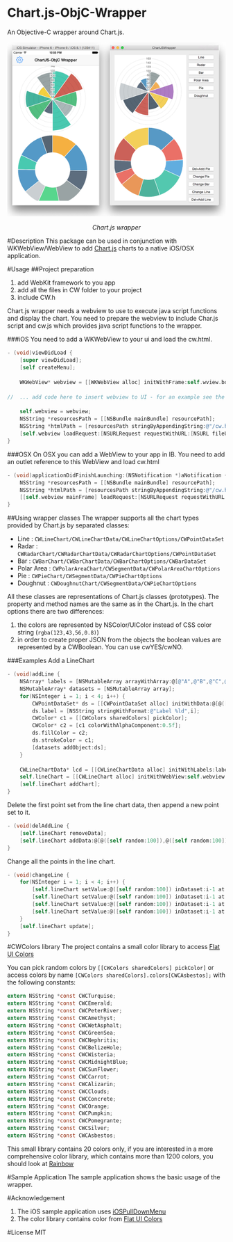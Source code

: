 # Chart.js-ObjC-Wrapper
An Objective-C wrapper around Chart.js. 

<p align="center">
	<img src="doc/sample.png" alt="Sample">
	<p align="center">
		<em>Chart.js wrapper</em>
	</p>
</p>

#Description
This package can be used in conjunction with WKWebView/WebView to add [Chart.js](http://www.chartjs.org) charts to a native iOS/OSX application. 


#Usage
##Project preparation
1. add WebKit framework to you app
2. add all the files in CW folder to your project
3. include CW.h

Chart.js wrapper needs a webview to use to execute java script functions and display the chart. You need to prepare the webview to include Char.js script and cw.js which provides java script functions to the wrapper. 

###iOS
You need to add a WKWebView to your ui and load the cw.html.
```objective-c
- (void)viewDidLoad {
	[super viewDidLoad];
	[self createMenu];
	
	WKWebView* webview = [[WKWebView alloc] initWithFrame:self.wview.bounds];

//  ... add code here to insert webview to UI - for an example see the sample app	

	self.webview = webview;
	NSString *resourcesPath = [[NSBundle mainBundle] resourcePath];
	NSString *htmlPath = [resourcesPath stringByAppendingString:@"/cw.html"];
	[self.webview loadRequest:[NSURLRequest requestWithURL:[NSURL fileURLWithPath:htmlPath]]];
}
```
###OSX
On OSX you can add a WebView to your app in IB. You need to add an outlet reference to this WebView and load cw.html
```objective-c
- (void)applicationDidFinishLaunching:(NSNotification *)aNotification {
	NSString *resourcesPath = [[NSBundle mainBundle] resourcePath];
	NSString *htmlPath = [resourcesPath stringByAppendingString:@"/cw.html"];
	[[self.webview mainFrame] loadRequest:[NSURLRequest requestWithURL:[NSURL fileURLWithPath:htmlPath]]];
}
```
##Using wrapper classes
The wrapper supports all the chart types provided by Chart.js by separated classes:
- Line : ```CWLineChart/CWLineChartData/CWLineChartOptions/CWPointDataSet```
- Radar : ```CWRadarChart/CWRadarChartData/CWRadarChartOptions/CWPointDataSet```
- Bar : ```CWBarChart/CWBarChartData/CWBarChartOptions/CWBarDataSet```
- Polar Area : ```CWPolarAreaChart/CWSegmentData/CWPolarAreaChartOptions```
- Pie : ```CWPieChart/CWSegmentData/CWPieChartOptions``` 
- Doughnut : ```CWDoughnutChart/CWSegmentData/CWPieChartOptions```

All these classes are representations of Chart.js classes (prototypes). The property and method names are the same as in the Chart.js.
In the chart options there are two differences:
1. the colors are represented by NSColor/UIColor instead of CSS color string (```rgba(123,43,56,0.8)```)
2. in order to create proper JSON from the objects the boolean values are represented by a CWBoolean. You can use cwYES/cwNO.

###Examples
Add a LineChart
```objective-c
- (void)addLine {
	NSArray* labels = [NSMutableArray arrayWithArray:@[@"A",@"B",@"C",@"D"]];
	NSMutableArray* datasets = [NSMutableArray array];
	for(NSInteger i = 1; i < 4; i++) {
		CWPointDataSet* ds = [[CWPointDataSet alloc] initWithData:@[@([self random:100]),@([self random:100]),@([self random:100]),@([self random:100])]];
		ds.label = [NSString stringWithFormat:@"Label %ld",i];
		CWColor* c1 = [[CWColors sharedColors] pickColor];
		CWColor* c2 = [c1 colorWithAlphaComponent:0.5f];
		ds.fillColor = c2;
		ds.strokeColor = c1;
		[datasets addObject:ds];
	}
	
	CWLineChartData* lcd = [[CWLineChartData alloc] initWithLabels:labels andDataSet:datasets];
	self.lineChart = [[CWLineChart alloc] initWithWebView:self.webview name:@"LineChart1" width:300 height:200 data:lcd options:nil];
	[self.lineChart addChart];
}
```
Delete the first point set from the line chart data, then append a new point set to it.
```objective-c
- (void)delAddLine {
	[self.lineChart removeData];
	[self.lineChart addData:@[@([self random:100]),@([self random:100]),@([self random:100]),@([self random:100])] label:@"W"];
}
```
Change all the points in the line chart.
```objective-c
- (void)changeLine {
	for(NSInteger i = 1; i < 4; i++) {
		[self.lineChart setValue:@([self random:100]) inDataset:i-1 at:0];
		[self.lineChart setValue:@([self random:100]) inDataset:i-1 at:1];
		[self.lineChart setValue:@([self random:100]) inDataset:i-1 at:2];
		[self.lineChart setValue:@([self random:100]) inDataset:i-1 at:3];
	}
	[self.lineChart update];
}
```
#CWColors library
The project contains a small color library to access [Flat UI Colors](http://flatuicolors.com)

You can pick random colors by ```[[CWColors sharedColors] pickColor]``` or access colors by name ```[CWColors sharedColors].colors[CWCAsbestos];``` with the following constants:
```objective-c
extern NSString *const CWCTurquise;
extern NSString *const CWCEmerald;
extern NSString *const CWCPeterRiver;
extern NSString *const CWCAmethyst;
extern NSString *const CWCWetAsphalt;
extern NSString *const CWCGreenSea;
extern NSString *const CWCNephritis;
extern NSString *const CWCBelizeHole;
extern NSString *const CWCWisteria;
extern NSString *const CWCMidnightBlue;
extern NSString *const CWCSunFlower;
extern NSString *const CWCCarrot;
extern NSString *const CWCAlizarin;
extern NSString *const CWCClouds;
extern NSString *const CWCConcrete;
extern NSString *const CWCOrange;
extern NSString *const CWCPumpkin;
extern NSString *const CWCPomegrante;
extern NSString *const CWCSilver;
extern NSString *const CWCAsbestos;
```
This small library contains 20 colors only, if you are interested in a more comprehensive color library, which contains more than 1200 colors, you should look at [Rainbow](https://github.com/NorthernRealities/Rainbow)

#Sample Application
The sample application shows the basic usage of the wrapper.

#Acknowledgement
1. The iOS sample application uses [iOSPullDownMenu](https://github.com/BernardGatt/iOSPullDownMenu)
2. The color library contains color from [Flat UI Colors](http://flatuicolors.com)

#License
MIT

